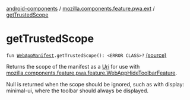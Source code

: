 [android-components](../index.md) / [mozilla.components.feature.pwa.ext](index.md) / [getTrustedScope](./get-trusted-scope.md)

# getTrustedScope

`fun `[`WebAppManifest`](../mozilla.components.concept.engine.manifest/-web-app-manifest/index.md)`.getTrustedScope(): <ERROR CLASS>?` [(source)](https://github.com/mozilla-mobile/android-components/blob/master/components/feature/pwa/src/main/java/mozilla/components/feature/pwa/ext/WebAppManifest.kt#L55)

Returns the scope of the manifest as a [Uri](#) for use
with [mozilla.components.feature.pwa.feature.WebAppHideToolbarFeature](../mozilla.components.feature.pwa.feature/-web-app-hide-toolbar-feature/index.md).

Null is returned when the scope should be ignored, such as with display: minimal-ui,
where the toolbar should always be displayed.

